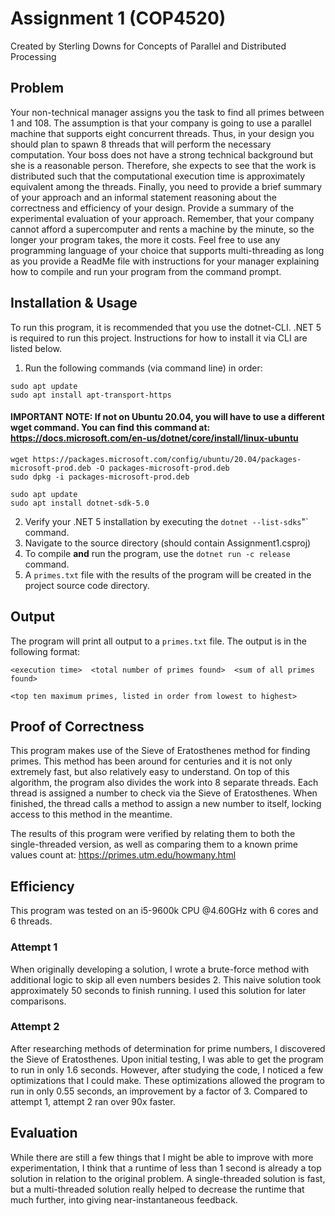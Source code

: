 # Assignment 1 (COP4520)
Created by Sterling Downs for Concepts of Parallel and Distributed Processing

## Problem
Your non-technical manager assigns you the task to find all primes between 1 and 108.  The assumption is that your company is going to use a parallel machine that supports eight concurrent threads. Thus, in your design you should plan to spawn 8 threads that will perform the necessary computation. Your boss does not have a strong technical background but she is a reasonable person. Therefore, she expects to see that the work is distributed such that the computational execution time is approximately equivalent among the threads. Finally, you need to provide a brief summary of your approach and an informal statement reasoning about the correctness and efficiency of your design. Provide a summary of the experimental evaluation of your approach. Remember, that your company cannot afford a supercomputer and rents a machine by the minute, so the longer your program takes, the more it costs. Feel free to use any programming language of your choice that supports multi-threading as long as you provide a ReadMe file with instructions for your manager explaining how to compile and run your program from the command prompt.

## Installation & Usage
To run this program, it is recommended that you use the dotnet-CLI.
.NET 5 is required to run this project. Instructions for how to install it via CLI are listed below.

1. Run the following commands (via command line) in order:


```
sudo apt update
sudo apt install apt-transport-https
```
#### IMPORTANT NOTE: If not on Ubuntu 20.04, you will have to use a different wget command. You can find this command at: https://docs.microsoft.com/en-us/dotnet/core/install/linux-ubuntu
```
wget https://packages.microsoft.com/config/ubuntu/20.04/packages-microsoft-prod.deb -O packages-microsoft-prod.deb
sudo dpkg -i packages-microsoft-prod.deb
```
```
sudo apt update
sudo apt install dotnet-sdk-5.0
```

2. Verify your .NET 5 installation by executing the `dotnet --list-sdks`"` command.
3. Navigate to the source directory (should contain Assignment1.csproj)
4. To compile __and__ run the program, use the `dotnet run -c release` command.
5. A `primes.txt` file with the results of the program will be created in the project source code directory.

## Output
The program will print all output to a `primes.txt` file.
The output is in the following format:
```
<execution time>  <total number of primes found>  <sum of all primes found>

<top ten maximum primes, listed in order from lowest to highest>
```

## Proof of Correctness
This program makes use of the Sieve of Eratosthenes method for finding primes.
This method has been around for centuries and it is not only extremely fast, but 
also relatively easy to understand. On top of this algorithm, the program also 
divides the work into 8 separate threads. Each thread is assigned a number to check 
via the Sieve of Eratosthenes. When finished, the thread calls a method to assign 
a new number to itself, locking access to this method in the meantime.

The results of this program were verified by relating them to both the single-threaded 
version, as well as comparing them to a known prime values count at:
https://primes.utm.edu/howmany.html

## Efficiency
This program was tested on an i5-9600k CPU @4.60GHz with 6 cores and 6 threads.

### Attempt 1
When originally developing a solution, I wrote a brute-force method with additional 
logic to skip all even numbers besides 2. This naive solution took approximately 50 
seconds to finish running. I used this solution for later comparisons.

### Attempt 2
After researching methods of determination for prime numbers, I discovered the Sieve of 
Eratosthenes. Upon initial testing, I was able to get the program to run in only 1.6 seconds.
However, after studying the code, I noticed a few optimizations that I could make. These 
optimizations allowed the program to run in only 0.55 seconds, an improvement by a factor of 3.
Compared to attempt 1, attempt 2 ran over 90x faster.

## Evaluation
While there are still a few things that I might be able to improve with more experimentation, 
I think that a runtime of less than 1 second is already a top solution in relation to the 
original problem. A single-threaded solution is fast, but a multi-threaded solution really 
helped to decrease the runtime that much further, into giving near-instantaneous feedback.
